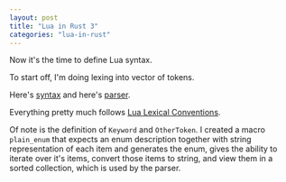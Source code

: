 ```yaml
---
layout: post
title: "Lua in Rust 3"
categories: "lua-in-rust"
---
```


Now it's the time to define Lua syntax.

To start off, I'm doing lexing into vector of tokens.

Here's [syntax](https://github.com/projedi/lua-in-rust/commit/7300733e4baced3498779d720c8a7e8919e507dd) and
here's [parser](https://github.com/projedi/lua-in-rust/commit/cd08246a81ab5e1935393b8ab773540c7f6b6aeb).

Everything pretty much follows [Lua Lexical Conventions](http://www.lua.org/manual/5.1/manual.html#2.1).

Of note is the definition of `Keyword` and `OtherToken`. I created a macro `plain_enum` that expects an
enum description together with string representation of each item and generates the enum, gives the ability
to iterate over it's items, convert those items to string, and view them in a sorted collection, which is
used by the parser.
